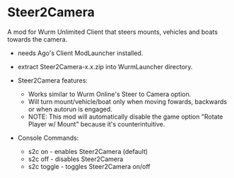 # Steer2Camera
A mod for Wurm Unlimited Client that steers mounts, vehicles and boats towards the camera.
- needs Ago's Client ModLauncher installed.
- extract Steer2Camera-x.x.zip into WurmLauncher directory.

- Steer2Camera features:
  - Works similar to Wurm Online's Steer to Camera option.
  - Will turn mount/vehicle/boat only when moving fowards, backwards or when autorun is engaged.
  - NOTE: This mod will automatically disable the game option "Rotate Player w/ Mount" because it's counterintuitive.

- Console Commands:
  - s2c on      - enables Steer2Camera (default)
  - s2c off     - disables Steer2Camera
  - s2c toggle  - toggles Steer2Camera on/off


    
